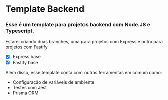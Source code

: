 # Template Backend

### Esse é um template para projetos backend com Node.JS e Typescript.

Estarei criando duas branches, uma para projetos com Express e outra para projetos com Fastify
- [X] Express base
- [X] Fastify base

Além disso, esse template conta com outras ferramentas em comum como:
- Configuração de variáveis de ambiente
- Testes com Jest
- Prisma ORM



